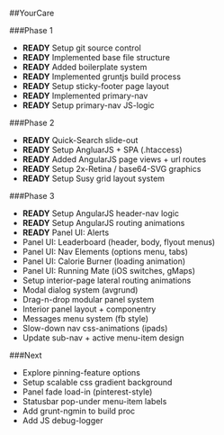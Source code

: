 ##YourCare

###Phase 1
* **READY** Setup git source control
* **READY** Implemented base file structure
* **READY** Added boilerplate system
* **READY** Implemented gruntjs build process
* **READY** Setup sticky-footer page layout
* **READY** Implemented primary-nav
* **READY** Setup primary-nav JS-logic

###Phase 2
* **READY** Quick-Search slide-out
* **READY** Setup AngluarJS + SPA (.htaccess)
* **READY** Added AngularJS page views + url routes
* **READY** Setup 2x-Retina / base64-SVG graphics
* **READY** Setup Susy grid layout system

###Phase 3
* **READY** Setup AngularJS header-nav logic
* **READY** Setup AngularJS routing animations
* **READY** Panel UI: Alerts
* Panel UI: Leaderboard (header, body, flyout menus)
* Panel UI: Nav Elements (options menu, tabs)
* Panel UI: Calorie Burner (loading animation)
* Panel UI: Running Mate (iOS switches, gMaps)
* Setup interior-page lateral routing animations 
* Modal dialog system (avgrund)
* Drag-n-drop modular panel system
* Interior panel layout + componentry
* Messages menu system (fb style)
* Slow-down nav css-animations (ipads)
* Update sub-nav + active menu-item design


###Next
* Explore pinning-feature options
* Setup scalable css gradient background
* Panel fade load-in (pinterest-style)
* Statusbar pop-under menu-item labels
* Add grunt-ngmin to build proc
* Add JS debug-logger
